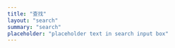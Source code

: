 ```yaml
---
title: "查找"
layout: "search"
summary: "search"
placeholder: "placeholder text in search input box"
---
```

